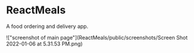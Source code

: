 # ReactMeals
A food ordering and delivery app.

!["screenshot of main page"](ReactMeals/public/screenshots/Screen Shot 2022-01-06 at 5.31.53 PM.png)

